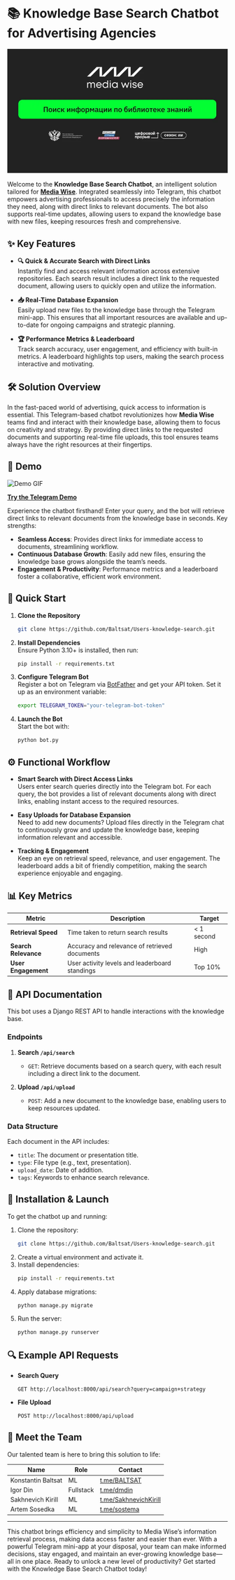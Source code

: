 # 📚 Knowledge Base Search Chatbot for Advertising Agencies

<p style="text-align: center;">
   <img src="imgs/start_img.png" alt="Start Image">
</p>

Welcome to the **Knowledge Base Search Chatbot**, an intelligent solution tailored for **[Media Wise](https://mediadirectiongroup.ru/agency/mediawise/)**. Integrated seamlessly into Telegram, this chatbot empowers advertising professionals to access precisely the information they need, along with direct links to relevant documents. The bot also supports real-time updates, allowing users to expand the knowledge base with new files, keeping resources fresh and comprehensive.

## ✨ Key Features

- **🔍 Quick & Accurate Search with Direct Links**  
  Instantly find and access relevant information across extensive repositories. Each search result includes a direct link to the requested document, allowing users to quickly open and utilize the information.

- **📥 Real-Time Database Expansion**  
  Easily upload new files to the knowledge base through the Telegram mini-app. This ensures that all important resources are available and up-to-date for ongoing campaigns and strategic planning.

- **🏆 Performance Metrics & Leaderboard**  
  Track search accuracy, user engagement, and efficiency with built-in metrics. A leaderboard highlights top users, making the search process interactive and motivating.

## 🛠️ Solution Overview

In the fast-paced world of advertising, quick access to information is essential. This Telegram-based chatbot revolutionizes how **Media Wise** teams find and interact with their knowledge base, allowing them to focus on creativity and strategy. By providing direct links to the requested documents and supporting real-time file uploads, this tool ensures teams always have the right resources at their fingertips.

## 🚀 Demo

![Demo GIF](imgs/demo.gif)

**[Try the Telegram Demo](https://t.me/mock_knowledge_base_bot)**

Experience the chatbot firsthand! Enter your query, and the bot will retrieve direct links to relevant documents from the knowledge base in seconds. Key strengths:
- **Seamless Access**: Provides direct links for immediate access to documents, streamlining workflow.
- **Continuous Database Growth**: Easily add new files, ensuring the knowledge base grows alongside the team’s needs.
- **Engagement & Productivity**: Performance metrics and a leaderboard foster a collaborative, efficient work environment.

## 🚀 Quick Start

1. **Clone the Repository**  
   ```bash
   git clone https://github.com/Baltsat/Users-knowledge-search.git
   ```
2. **Install Dependencies**  
   Ensure Python 3.10+ is installed, then run:
   ```bash
   pip install -r requirements.txt
   ```
3. **Configure Telegram Bot**  
   Register a bot on Telegram via [BotFather](https://core.telegram.org/bots#botfather) and get your API token. Set it up as an environment variable:
   ```bash
   export TELEGRAM_TOKEN="your-telegram-bot-token"
   ```
4. **Launch the Bot**  
   Start the bot with:
   ```bash
   python bot.py
   ```

## ⚙️ Functional Workflow

- **Smart Search with Direct Access Links**  
  Users enter search queries directly into the Telegram bot. For each query, the bot provides a list of relevant documents along with direct links, enabling instant access to the required resources.

- **Easy Uploads for Database Expansion**  
  Need to add new documents? Upload files directly in the Telegram chat to continuously grow and update the knowledge base, keeping information relevant and accessible.

- **Tracking & Engagement**  
  Keep an eye on retrieval speed, relevance, and user engagement. The leaderboard adds a bit of friendly competition, making the search experience enjoyable and engaging.

## 📊 Key Metrics

| Metric              | Description                                       | Target       |
|---------------------|---------------------------------------------------|--------------|
| **Retrieval Speed** | Time taken to return search results               | < 1 second   |
| **Search Relevance**| Accuracy and relevance of retrieved documents     | High         |
| **User Engagement** | User activity levels and leaderboard standings    | Top 10%      |

## 🔗 API Documentation

This bot uses a Django REST API to handle interactions with the knowledge base.

### Endpoints

1. **Search `/api/search`**  
   - `GET`: Retrieve documents based on a search query, with each result including a direct link to the document.

2. **Upload `/api/upload`**  
   - `POST`: Add a new document to the knowledge base, enabling users to keep resources updated.

### Data Structure
Each document in the API includes:
- `title`: The document or presentation title.
- `type`: File type (e.g., text, presentation).
- `upload_date`: Date of addition.
- `tags`: Keywords to enhance search relevance.

## 🌟 Installation & Launch

To get the chatbot up and running:

1. Clone the repository:  
   ```bash
   git clone https://github.com/Baltsat/Users-knowledge-search.git
   ```
2. Create a virtual environment and activate it.
3. Install dependencies:  
   ```bash
   pip install -r requirements.txt
   ```
4. Apply database migrations:  
   ```bash
   python manage.py migrate
   ```
5. Run the server:  
   ```bash
   python manage.py runserver
   ```

## 🔍 Example API Requests
- **Search Query**  
  ```
  GET http://localhost:8000/api/search?query=campaign+strategy
  ```
- **File Upload**  
  ```
  POST http://localhost:8000/api/upload
  ```

## 👥 Meet the Team

Our talented team is here to bring this solution to life:

| Name               | Role                 | Contact                        |
|--------------------|----------------------|--------------------------------|
| Konstantin Baltsat | ML         | [t.me/BALTSAT](https://t.me/BALTSAT) |
| Igor Din        | Fullstack         | [t.me/dmdin](https://t.me/dmdin) |
| Sakhnevich Kirill  | ML          | [t.me/SakhnevichKirill](https://t.me/SakhnevichKirill) |
| Artem Sosedka            | ML          | [t.me/sostema](https://t.me/sostema) |

---

This chatbot brings efficiency and simplicity to Media Wise’s information retrieval process, making data access faster and easier than ever. With a powerful Telegram mini-app at your disposal, your team can make informed decisions, stay engaged, and maintain an ever-growing knowledge base—all in one place. Ready to unlock a new level of productivity? Get started with the Knowledge Base Search Chatbot today!

